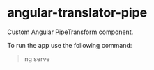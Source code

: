 # angular-translator-pipe
Custom Angular PipeTransform component.

To run the app use the following command:

> ng serve
